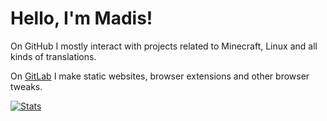 # Hello, I'm Madis!
On GitHub I mostly interact with projects related to Minecraft, Linux and all kinds of translations.

On [GitLab](https://gitlab.com/Madis0) I make static websites, browser extensions and other browser tweaks.

[![Stats](https://github-readme-stats.vercel.app/api?username=Madis0&hide=stars&count_private=true&show_icons=true&hide_title=true)](https://github.com/anuraghazra/github-readme-stats)
